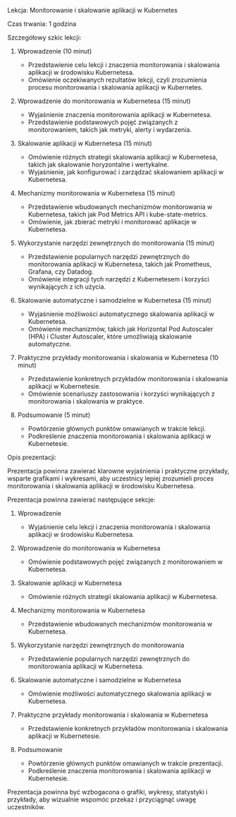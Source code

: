 Lekcja: Monitorowanie i skalowanie aplikacji w Kubernetes

Czas trwania: 1 godzina

Szczegółowy szkic lekcji:

1. Wprowadzenie (10 minut)
   - Przedstawienie celu lekcji i znaczenia monitorowania i skalowania aplikacji w środowisku Kubernetesa.
   - Omówienie oczekiwanych rezultatów lekcji, czyli zrozumienia procesu monitorowania i skalowania aplikacji w Kubernetes.

2. Wprowadzenie do monitorowania w Kubernetesa (15 minut)
   - Wyjaśnienie znaczenia monitorowania aplikacji w Kubernetesa.
   - Przedstawienie podstawowych pojęć związanych z monitorowaniem, takich jak metryki, alerty i wydarzenia.

3. Skalowanie aplikacji w Kubernetesa (15 minut)
   - Omówienie różnych strategii skalowania aplikacji w Kubernetesa, takich jak skalowanie horyzontalne i wertykalne.
   - Wyjaśnienie, jak konfigurować i zarządzać skalowaniem aplikacji w Kubernetesa.

4. Mechanizmy monitorowania w Kubernetesa (15 minut)
   - Przedstawienie wbudowanych mechanizmów monitorowania w Kubernetesa, takich jak Pod Metrics API i kube-state-metrics.
   - Omówienie, jak zbierać metryki i monitorować aplikacje w Kubernetesa.

5. Wykorzystanie narzędzi zewnętrznych do monitorowania (15 minut)
   - Przedstawienie popularnych narzędzi zewnętrznych do monitorowania aplikacji w Kubernetesa, takich jak Prometheus, Grafana, czy Datadog.
   - Omówienie integracji tych narzędzi z Kubernetesem i korzyści wynikających z ich użycia.

6. Skalowanie automatyczne i samodzielne w Kubernetesa (15 minut)
   - Wyjaśnienie możliwości automatycznego skalowania aplikacji w Kubernetesa.
   - Omówienie mechanizmów, takich jak Horizontal Pod Autoscaler (HPA) i Cluster Autoscaler, które umożliwiają skalowanie automatyczne.

7. Praktyczne przykłady monitorowania i skalowania w Kubernetesa (10 minut)
   - Przedstawienie konkretnych przykładów monitorowania i skalowania aplikacji w Kubernetesie.
   - Omówienie scenariuszy zastosowania i korzyści wynikających z monitorowania i skalowania w praktyce.

8. Podsumowanie (5 minut)
   - Powtórzenie głównych punktów omawianych w trakcie lekcji.
   - Podkreślenie znaczenia monitorowania i skalowania aplikacji w Kubernetesie.

Opis prezentacji:

Prezentacja powinna zawierać klarowne wyjaśnienia i praktyczne przykłady, wsparte grafikami i wykresami, aby uczestnicy lepiej zrozumieli proces monitorowania i skalowania aplikacji w środowisku Kubernetesa.

Prezentacja powinna zawierać następujące sekcje:

1. Wprowadzenie
   - Wyjaśnienie celu lekcji i znaczenia monitorowania i skalowania aplikacji w środowisku Kubernetesa.

2. Wprowadzenie do monitorowania w Kubernetesa
   - Omówienie podstawowych pojęć związanych z monitorowaniem w Kubernetesa.

3. Skalowanie aplikacji w Kubernetesa
   - Omówienie różnych strategii skalowania aplikacji w Kubernetesa.

4. Mechanizmy monitorowania w Kubernetesa
   - Przedstawienie wbudowanych mechanizmów monitorowania w Kubernetesa.

5. Wykorzystanie narzędzi zewnętrznych do monitorowania
   - Przedstawienie popularnych narzędzi zewnętrznych do monitorowania aplikacji w Kubernetesa.

6. Skalowanie automatyczne i samodzielne w Kubernetesa
   - Omówienie możliwości automatycznego skalowania aplikacji w Kubernetesa.

7. Praktyczne przykłady monitorowania i skalowania w Kubernetesa
   - Przedstawienie konkretnych przykładów monitorowania i skalowania aplikacji w Kubernetesie.

8. Podsumowanie
   - Powtórzenie głównych punktów omawianych w trakcie prezentacji.
   - Podkreślenie znaczenia monitorowania i skalowania aplikacji w Kubernetesie.

Prezentacja powinna być wzbogacona o grafiki, wykresy, statystyki i przykłady, aby wizualnie wspomóc przekaz i przyciągnąć uwagę uczestników.
